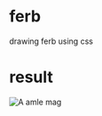 # ferb
drawing ferb using css

# result
<img src="https://i.imgur.com/e7u5pcH.png" alt="A amle mag">
